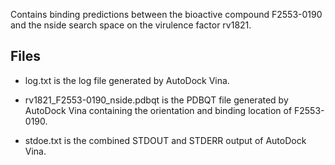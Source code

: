 Contains binding predictions between the bioactive compound F2553-0190 and the nside search space on the virulence factor rv1821.

## Files

- log.txt is the log file generated by AutoDock Vina.

- rv1821_F2553-0190_nside.pdbqt is the PDBQT file generated by AutoDock Vina containing the orientation and binding location of F2553-0190.

- stdoe.txt is the combined STDOUT and STDERR output of AutoDock Vina.

